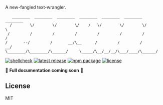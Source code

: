 A new-fangled text-wrangler.

```
   ________  ________  ________  ________  ________  ________  ________
  /        \/        \/        \/    /   \/        \/        \/        \
 /         /         /         /         /         /         /         /
/       --/         /       __/\__      /         /         /       __/
\________/\________/\______/     \_____/\__/__/__/\___/____/\______/
```
<!--- https://patorjk.com/software/taag/#p=display&f=Babyface%20Lame&t=copymap -->

[![shellcheck](https://github.com/evnp/copymap/workflows/shellcheck/badge.svg)](https://github.com/evnp/copymap/actions)
[![latest release](https://img.shields.io/github/release/evnp/copymap.svg)](https://github.com/evnp/copymap/releases/latest)
[![npm package](https://img.shields.io/npm/v/copymap.svg)](https://www.npmjs.com/package/copymap)
[![license](https://img.shields.io/github/license/evnp/copymap.svg?color=blue)](https://github.com/evnp/copymap/blob/master/LICENSE.md)

🚧 **Full documentation coming soon** 🚧

License
-------
MIT
